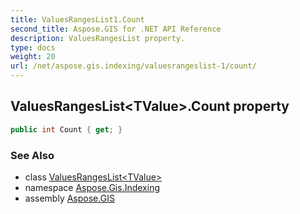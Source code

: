 ```yaml
---
title: ValuesRangesList1.Count
second_title: Aspose.GIS for .NET API Reference
description: ValuesRangesList property. 
type: docs
weight: 20
url: /net/aspose.gis.indexing/valuesrangeslist-1/count/
---
```

## ValuesRangesList&lt;TValue&gt;.Count property

```csharp
public int Count { get; }
```

### See Also

* class [ValuesRangesList&lt;TValue&gt;](../)
* namespace [Aspose.Gis.Indexing](../../valuesrangeslist-1/)
* assembly [Aspose.GIS](../../../)



